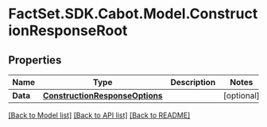 # FactSet.SDK.Cabot.Model.ConstructionResponseRoot

## Properties

Name | Type | Description | Notes
------------ | ------------- | ------------- | -------------
**Data** | [**ConstructionResponseOptions**](ConstructionResponseOptions.md) |  | [optional] 

[[Back to Model list]](../README.md#documentation-for-models) [[Back to API list]](../README.md#documentation-for-api-endpoints) [[Back to README]](../README.md)

